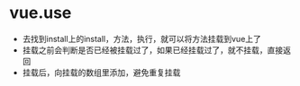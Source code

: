 # vue.use

 - 去找到install上的install，方法，执行，就可以将方法挂载到vue上了
 - 挂载之前会判断是否已经被挂载过了，如果已经挂载过了，就不挂载，直接返回
 - 挂载后，向挂载的数组里添加，避免重复挂载